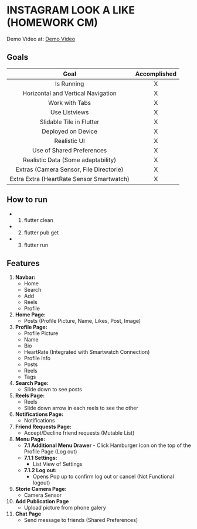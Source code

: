 # INSTAGRAM LOOK A LIKE (HOMEWORK CM)

Demo Video at:
[Demo Video](https://youtu.be/A8ppQiyzSO4?si=cBL8QbZfEoBWuT15)

## Goals


| Goal | Accomplished | 
|:---: | :---:|
| Is Running | X      |
| Horizontal and Vertical Navigation | X      |
| Work with Tabs  |    X   |
| Use Listviews | X      |
| Slidable Tile in Flutter | X      |
| Deployed on Device | X      |
| Realistic UI | X     |
| Use of Shared Preferences | X      |
| Realistic Data (Some adaptability) | X     | 
| Extras (Camera Sensor, File Directorie)   |   X |
| Extra Extra (HeartRate Sensor Smartwatch)   |   X |


## How to run
- 1. flutter clean
- 2. flutter pub get
- 3. flutter run

## Features
1. **Navbar:**
    - Home
    - Search
    - Add
    - Reels
    - Profile
2. **Home Page:**
    - Posts (Profile Picture, Name, Likes, Post, Image)
3. **Profile Page:**
    - Profile Picture
    - Name
    - Bio
    - HeartRate (Integrated with Smartwatch Connection)
    - Profile Info
    - Posts
    - Reels
    - Tags
4. **Search Page:**
    - Slide down to see posts
5. **Reels Page:**
    - Reels
    - Slide down arrow in each reels to see the other
6. **Notifications Page:**
    - Notifications 
7. **Friend Requests Page:**
    - Accept/Decline friend requests    (Mutable List)
8. **Menu Page:**
    - **7.1 Additional Menu Drawer** - Click Hamburger Icon on the top of the Profile Page (Log out)
    - **7.1.1 Settings:**
        - List View of Settings
    - **7.1.2 Log out:**
        - Opens Pop up to confirm log out or cancel (Not Functional logout)
9. **Storie Camera Page:**
    - Camera Sensor 
10. **Add Publication Page**
    - Upload picture from phone galery
11. **Chat Page**
    - Send message to friends (Shared Preferences)
